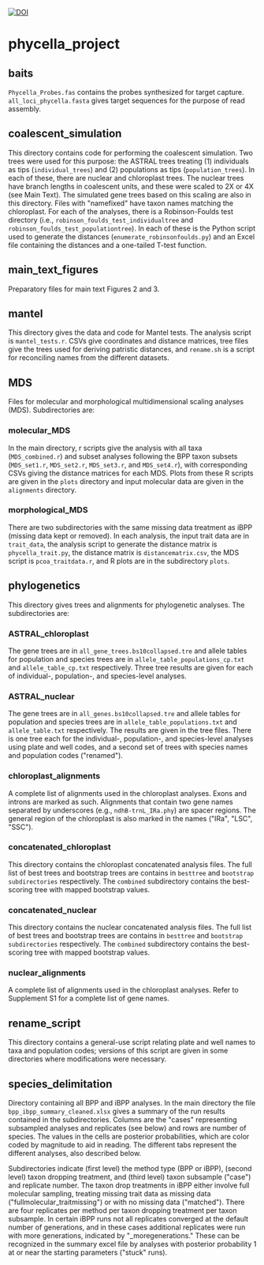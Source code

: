 [![DOI](https://zenodo.org/badge/829089884.svg)](https://doi.org/10.5281/zenodo.15096589)
# phycella_project

## baits
`Phycella_Probes.fas` contains the probes synthesized for target capture. `all_loci_phycella.fasta` gives target sequences for the purpose of read assembly.

## coalescent_simulation
This directory contains code for performing the coalescent simulation. Two trees were used for this purpose: the ASTRAL trees treating (1) individuals as tips (`individual_trees`) and (2) populations as tips (`population_trees`). In each of these, there are nuclear and chloroplast trees. The nuclear trees have branch lengths in coalescent units, and these were scaled to 2X or 4X (see Main Text). The simulated gene trees based on this scaling are also in this directory. Files with "namefixed" have taxon names matching the chloroplast. For each of the analyses, there is a Robinson-Foulds test directory (i.e., `robinson_foulds_test_individualtree` and `robinson_foulds_test_populationtree`). In each of these is the Python script used to generate the distances (`enumerate_robinsonfoulds.py`) and an Excel file containing the distances and a one-tailed T-test function.
 
## main_text_figures
Preparatory files for main text Figures 2 and 3.

## mantel
This directory gives the data and code for Mantel tests. The analysis script is `mantel_tests.r`. CSVs give coordinates and distance matrices, tree files give the trees used for deriving patristic distances, and `rename.sh` is a script for reconciling names from the different datasets.

## MDS
Files for molecular and morphological multidimensional scaling analyses (MDS). Subdirectories are:

### molecular_MDS
In the main directory, r scripts give the analysis with all taxa (`MDS_combined.r`) and subset analyses following the BPP taxon subsets (`MDS_set1.r`, `MDS_set2.r`, `MDS_set3.r`, and `MDS_set4.r`), with corresponding CSVs giving the distance matrices for each MDS. Plots from these R scripts are given in the `plots` directory and input molecular data are given in the `alignments` directory.

### morphological_MDS
There are two subdirectories with the same missing data treatment as iBPP (missing data kept or removed). In each analysis, the input trait data are in `trait_data`, the analysis script to generate the distance matrix is `phycella_trait.py`, the distance matrix is `distancematrix.csv`, the MDS script is `pcoa_traitdata.r`, and R plots are in the subdirectory `plots`.

## phylogenetics
This directory gives trees and alignments for phylogenetic analyses. The subdirectories are:

### ASTRAL_chloroplast
The gene trees are in `all_gene_trees.bs10collapsed.tre` and allele tables for population and species trees are in `allele_table_populations_cp.txt` and `allele_table_cp.txt` respectively. Three tree results are given for each of individual-, population-, and species-level analyses.

### ASTRAL_nuclear
The gene trees are in `all_genes.bs10collapsed.tre` and allele tables for population and species trees are in `allele_table_populations.txt` and `allele_table.txt` respectively. The results are given in the tree files. There is one tree each for the individual-, population-, and species-level analyses using plate and well codes, and a second set of trees with species names and population codes ("renamed").

### chloroplast_alignments
A complete list of alignments used in the chloroplast analyses. Exons and introns are marked as such. Alignments that contain two gene names separated by underscores (e.g., `ndhB-trnL_IRa.phy`) are spacer regions. The general region of the chloroplast is also marked in the names ("IRa", "LSC", "SSC").

### concatenated_chloroplast
This directory contains the chloroplast concatenated analysis files. The full list of best trees and bootstrap trees are contains in `besttree` and `bootstrap subdirectories` respectively. The `combined` subdirectory contains the best-scoring tree with mapped bootstrap values.

### concatenated_nuclear
This directory contains the nuclear concatenated analysis files. The full list of best trees and bootstrap trees are contains in `besttree` and `bootstrap subdirectories` respectively. The `combined` subdirectory contains the best-scoring tree with mapped bootstrap values.

### nuclear_alignments
A complete list of alignments used in the chloroplast analyses. Refer to Supplement S1 for a complete list of gene names.

## rename_script
This directory contains a general-use script relating plate and well names to taxa and population codes; versions of this script are given in some directories where modifications were necessary.

## species_delimitation
Directory containing all BPP and iBPP analyses. In the main directory the file `bpp_ibpp_summary_cleaned.xlsx` gives a summary of the run results contained in the subdirectories. Columns are the "cases" representing subsampled analyses and replicates (see below) and rows are number of species. The values in the cells are posterior probabilities, which are color coded by magnitude to aid in reading. The different tabs represent the different analyses, also described below.

Subdirectories indicate (first level) the method type (BPP or iBPP), (second level) taxon dropping treatment, and (third level) taxon subsample ("case") and replicate number. The taxon drop treatments in iBPP either involve full molecular sampling, treating missing trait data as missing data ("fullmolecular_traitmissing") or with no missing data ("matched"). There are four replicates per method per taxon dropping treatment per taxon subsample. In certain iBPP runs not all replicates converged at the default number of generations, and in these cases additional replicates were run with more generations, indicated by "_moregenerations." These can be recognized in the summary excel file by analyses with posterior probability 1 at or near the starting parameters ("stuck" runs).

